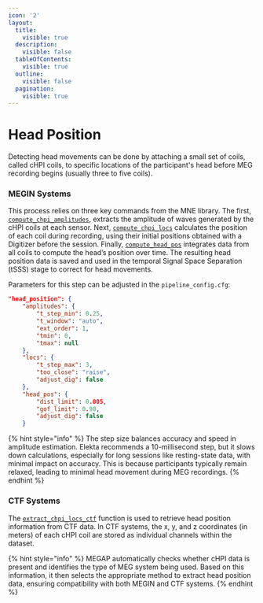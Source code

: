 ```yaml
---
icon: '2'
layout:
  title:
    visible: true
  description:
    visible: false
  tableOfContents:
    visible: true
  outline:
    visible: false
  pagination:
    visible: true
---
```


# Head Position

Detecting head movements can be done by attaching a small set of coils, called cHPI coils, to specific locations of the participant's head before MEG recording begins (usually three to five coils).

### MEGIN Systems

This process relies on three key commands from the MNE library. The first, [`compute_chpi_amplitudes`](https://mne.tools/stable/generated/mne.chpi.compute_chpi_amplitudes.html), extracts the amplitude of waves generated by the cHPI coils at each sensor. Next, [`compute_chpi_locs`](https://mne.tools/stable/generated/mne.chpi.compute_chpi_locs.html) calculates the position of each coil during recording, using their initial positions obtained with a Digitizer before the session. Finally, [`compute_head_pos`](https://mne.tools/stable/generated/mne.chpi.compute_head_pos.html) integrates data from all coils to compute the head’s position over time. The resulting head position data is saved and used in the temporal Signal Space Separation (tSSS) stage to correct for head movements.

Parameters for this step can be adjusted in the `pipeline_config.cfg`:

```json
"head_position": {
    "amplitudes": {
        "t_step_min": 0.25,
        "t_window": "auto",
        "ext_order": 1,
        "tmin": 0,
        "tmax": null
    },
    "locs": {
        "t_step_max": 3,
        "too_close": "raise",
        "adjust_dig": false
    },
    "head_pos": {
        "dist_limit": 0.005,
        "gof_limit": 0.98,
        "adjust_dig": false
    }
```

{% hint style="info" %}
The step size balances accuracy and speed in amplitude estimation. Elekta recommends a 10-millisecond step, but it slows down calculations, especially for long sessions like resting-state data, with minimal impact on accuracy. This is because participants typically remain relaxed, leading to minimal head movement during MEG recordings.
{% endhint %}

### CTF Systems

The [`extract_chpi_locs_ctf`](https://mne.tools/stable/generated/mne.chpi.extract_chpi_locs_ctf.html) function is used to retrieve head position information from CTF data. In CTF systems, the x, y, and z coordinates (in meters) of each cHPI coil are stored as individual channels within the dataset.

{% hint style="info" %}
MEGAP automatically checks whether cHPI data is present and identifies the type of MEG system being used. Based on this information, it then selects the appropriate method to extract head position data, ensuring compatibility with both MEGIN and CTF systems.
{% endhint %}
